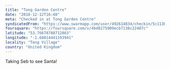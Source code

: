 ```yaml
---
title: "Tong Garden Centre"
date: "2018-12-12T16:48"
meta: "Checked in at Tong Garden Centre"
syndicatedFrom: "https://www.swarmapp.com/user/492614834/checkin/5c113bda780eee002c262383"
foursquare: "https://foursquare.com/v/4bd8275909ecb7138c22487c"
latitude: "53.76678788712863"
longitude: "-1.68014441193941"
locality: "Tong Village"
country: "United Kingdom"
---
```

Taking Seb to see Santa!
